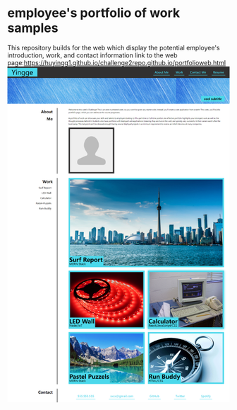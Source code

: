 # employee's portfolio of work samples
This repository builds for the web which display the potential employee's introduction, work, and contact information
link to the web page:https://huyingg1.github.io/challenge2repo.github.io/portfolioweb.html
![screenshoot-challenge2](/css-assets/images/screencapture-challenge2.png)
